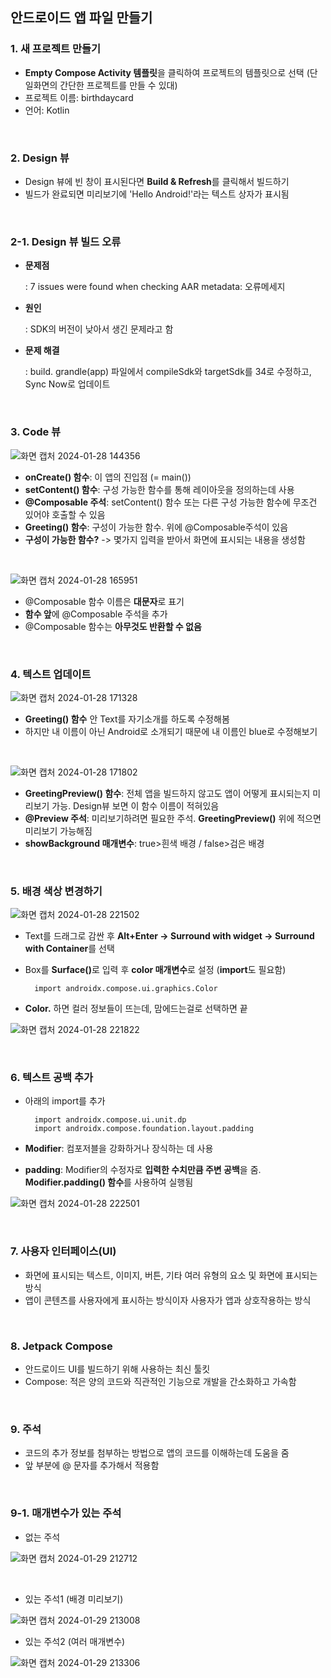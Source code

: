 ## 안드로이드 앱 파일 만들기 

### 1. 새 프로젝트 만들기
- <b>Empty Compose Activity 템플릿</b>을 클릭하여 프로젝트의 템플릿으로 선택 (단일화면의 간단한 프로젝트를 만들 수 있대)
- 프로젝트 이름: birthdaycard
- 언어: Kotlin

<br>

### 2. Design 뷰
- Design 뷰에 빈 창이 표시된다면 <b>Build & Refresh</b>를 클릭해서 빌드하기
- 빌드가 완료되면 미리보기에 'Hello Android!'라는 텍스트 상자가 표시됨

<br>

### 2-1. Design 뷰 빌드 오류
- <b>문제점</b>

    : 7 issues were found when checking AAR metadata: 오류메세지 

- <b>원인</b>

    : SDK의 버전이 낮아서 생긴 문제라고 함

- <b>문제 해결</b>

    : build. grandle(app) 파일에서 compileSdk와 targetSdk를 34로 수정하고, Sync Now로 업데이트 

<br>

### 3. Code 뷰

![화면 캡처 2024-01-28 144356](https://github.com/blue618020/TIL/assets/130967356/ca189968-01d9-41b1-95d0-b2da3d46c98f)

- <b>onCreate() 함수</b>: 이 앱의 진입점 (= main())
- <b>setContent() 함수</b>: 구성 가능한 함수를 통해 레이아웃을 정의하는데 사용
- <b>@Composable 주석</b>: setContent() 함수 또는 다른 구성 가능한 함수에 무조건 있어야 호출할 수 있음
- <b>Greeting() 함수</b>: 구성이 가능한 함수. 위에 @Composable주석이 있음
- <b>구성이 가능한 함수?</b> -> 몇가지 입력을 받아서 화면에 표시되는 내용을 생성함

<br>

![화면 캡처 2024-01-28 165951](https://github.com/blue618020/TIL/assets/130967356/06542874-e2bc-4261-8823-2d5e8a1bb287)

- @Composable 함수 이름은 <b>대문자</b>로 표기
- <b>함수 앞</b>에 @Composable 주석을 추가
- @Composable 함수는 <b>아무것도 반환할 수 없음</b>

<br>


### 4. 텍스트 업데이트
![화면 캡처 2024-01-28 171328](https://github.com/blue618020/TIL/assets/130967356/3c8541bc-fc22-4944-9860-0a1a646c1a3d)

- <b>Greeting() 함수</b> 안 Text를 자기소개를 하도록 수정해봄
- 하지만 내 이름이 아닌 Android로 소개되기 때문에 내 이름인 blue로 수정해보기

<br>

![화면 캡처 2024-01-28 171802](https://github.com/blue618020/TIL/assets/130967356/710bfa78-d167-4f08-88cc-97458811e471)

- <b>GreetingPreview() 함수</b>: 전체 앱을 빌드하지 않고도 앱이 어떻게 표시되는지 미리보기 가능. Design뷰 보면 이 함수 이름이 적혀있음
- <b>@Preview 주석</b>: 미리보기하려면 필요한 주석. <b>GreetingPreview()</b> 위에 적으면 미리보기 가능해짐
- <b>showBackground 매개변수</b>: true>흰색 배경 / false>검은 배경

<br>

### 5. 배경 색상 변경하기

![화면 캡처 2024-01-28 221502](https://github.com/blue618020/TIL/assets/130967356/c7ab0258-d419-4800-8765-eadfb024d131)

- Text를 드래그로 감싼 후 <b>Alt+Enter -> Surround with widget -> Surround with Container</b>를 선택
- Box를 <b>Surface()</b>로 입력 후 <b>color 매개변수</b>로 설정 (<b>import</b>도 필요함)

        import androidx.compose.ui.graphics.Color

- <b>Color.</b> 하면 컬러 정보들이 뜨는데, 맘에드는걸로 선택하면 끝

![화면 캡처 2024-01-28 221822](https://github.com/blue618020/TIL/assets/130967356/148cb3bd-6138-456d-98d7-31817bdf0e05)

<br>

### 6. 텍스트 공백 추가
- 아래의 import를 추가

        import androidx.compose.ui.unit.dp
        import androidx.compose.foundation.layout.padding

- <b>Modifier</b>: 컴포저블을 강화하거나 장식하는 데 사용
- <b>padding</b>: Modifier의 수정자로 <b>입력한 수치만큼 주변 공백</b>을 줌. <b>Modifier.padding() 함수</b>를 사용하여 실행됨

![화면 캡처 2024-01-28 222501](https://github.com/blue618020/TIL/assets/130967356/4d1d3a87-b34f-4127-861a-583729ce72b1)


<br>

### 7. 사용자 인터페이스(UI)
- 화면에 표시되는 텍스트, 이미지, 버튼, 기타 여러 유형의 요소 및 화면에 표시되는 방식
- 앱이 콘텐츠를 사용자에게 표시하는 방식이자 사용자가 앱과 상호작용하는 방식

<br>

### 8. Jetpack Compose
- 안드로이드 UI를 빌드하기 위해 사용하는 최신 툴킷
- Compose: 적은 양의 코드와 직관적인 기능으로 개발을 간소화하고 가속함

<br>

### 9. 주석
- 코드의 추가 정보를 첨부하는 방법으로 앱의 코드를 이해하는데 도움을 줌
- 앞 부분에 @ 문자를 추가해서 적용함

<br>

### 9-1. 매개변수가 있는 주석
- 없는 주석

![화면 캡처 2024-01-29 212712](https://github.com/blue618020/BirthdayCard/assets/130967356/73db0357-fef9-49b0-921d-9e9934a9f176)

<br>

- 있는 주석1 (배경 미리보기)

![화면 캡처 2024-01-29 213008](https://github.com/blue618020/BirthdayCard/assets/130967356/b4009596-6c12-4b44-9e35-b99932ba7b76)

- 있는 주석2 (여러 매개변수)

![화면 캡처 2024-01-29 213306](https://github.com/blue618020/BirthdayCard/assets/130967356/1faee7d9-ae91-41d2-96fa-91f9bd4655e5)


<br>

